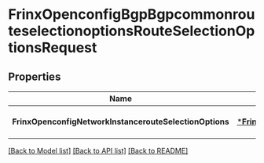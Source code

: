 # FrinxOpenconfigBgpBgpcommonrouteselectionoptionsRouteSelectionOptionsRequest

## Properties
Name | Type | Description | Notes
------------ | ------------- | ------------- | -------------
**FrinxOpenconfigNetworkInstancerouteSelectionOptions** | [***FrinxOpenconfigBgpBgpcommonrouteselectionoptionsRouteSelectionOptions**](frinx.openconfig.bgp.bgpcommonrouteselectionoptions.RouteSelectionOptions.md) |  | [optional] [default to null]

[[Back to Model list]](../README.md#documentation-for-models) [[Back to API list]](../README.md#documentation-for-api-endpoints) [[Back to README]](../README.md)


